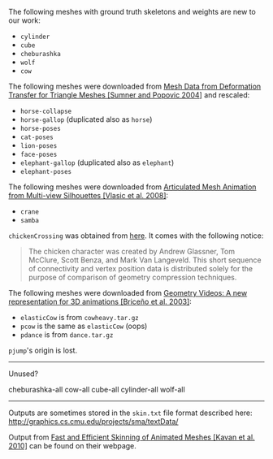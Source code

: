 The following meshes with ground truth skeletons and weights are new to our work:

* `cylinder`
* `cube`
* `cheburashka`
* `wolf`
* `cow`


The following meshes were downloaded from
[Mesh Data from Deformation Transfer for Triangle Meshes [Sumner and Popovic 2004]](http://people.csail.mit.edu/sumner/research/deftransfer/data.html)
and rescaled:

* `horse-collapse`
* `horse-gallop` (duplicated also as `horse`)
* `horse-poses`
* `cat-poses`
* `lion-poses`
* `face-poses`
* `elephant-gallop` (duplicated also as `elephant`)
* `elephant-poses`


The following meshes were downloaded from
[Articulated Mesh Animation from Multi-view Silhouettes [Vlasic et al. 2008]](http://people.csail.mit.edu/drdaniel/mesh_animation/):

* `crane`
* `samba`


`chickenCrossing` was obtained from [here](http://graphics.cs.cmu.edu/projects/sma/textData/). It comes with the following notice:

> The chicken character was created by Andrew Glassner, Tom McClure, Scott Benza, and Mark Van Langeveld. This short sequence of connectivity and vertex position data is distributed solely for the purpose of comparison of geometry compression techniques.


The following meshes were downloaded from [Geometry Videos: A new representation for 3D animations [Briceño et al. 2003]](https://web.archive.org/web/20061119211335/http://www710.univ-lyon1.fr/~hbriceno/research/geometryvideos/):

* `elasticCow` is from `cowheavy.tar.gz`
* `pcow` is the same as `elasticCow` (oops)
* `pdance` is from `dance.tar.gz`


`pjump`'s origin is lost.

---

Unused?

cheburashka-all
cow-all
cube-all
cylinder-all
wolf-all


---

Outputs are sometimes stored in the `skin.txt` file format described here: http://graphics.cs.cmu.edu/projects/sma/textData/

Output from
[Fast and Efficient Skinning of Animated Meshes [Kavan et al. 2010]](https://www.cs.utah.edu/~ladislav/kavan10fast/kavan10fast.html)
can be found on their webpage.
